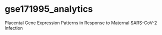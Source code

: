 # gse171995_analytics
Placental Gene Expression Patterns in Response to Maternal SARS-CoV-2 Infection
